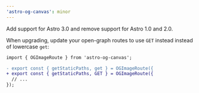 ```yaml
---
'astro-og-canvas': minor
---
```


Add support for Astro 3.0 and remove support for Astro 1.0 and 2.0.

When upgrading, update your open-graph routes to use `GET` instead instead of lowercase `get`:

```diff
import { OGImageRoute } from 'astro-og-canvas';

- export const { getStaticPaths, get } = OGImageRoute({
+ export const { getStaticPaths, GET } = OGImageRoute({
  // ...
});
```
